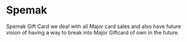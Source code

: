 # Spemak


Spemak Gift Card we deal with all Major card sales and also have future vision of having a way to break into Major Giftcard of own in the future.

 
